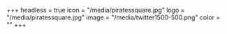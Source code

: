 +++
headless = true
icon = "/media/piratessquare.jpg"
logo = "/media/piratessquare.jpg"
image = "/media/twitter1500-500.png"
color = ""
+++

